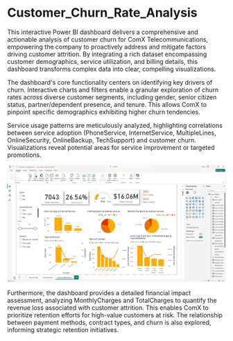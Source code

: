 # Customer_Churn_Rate_Analysis
This interactive Power BI dashboard delivers a comprehensive and actionable analysis of customer churn for ComX Telecommunications, empowering the company to proactively address and mitigate factors driving customer attrition. By integrating a rich dataset encompassing customer demographics, service utilization, and billing details, this dashboard transforms complex data into clear, compelling visualizations.

The dashboard's core functionality centers on identifying key drivers of churn. Interactive charts and filters enable a granular exploration of churn rates across diverse customer segments, including gender, senior citizen status, partner/dependent presence, and tenure. This allows ComX to pinpoint specific demographics exhibiting higher churn tendencies.

Service usage patterns are meticulously analyzed, highlighting correlations between service adoption (PhoneService, InternetService, MultipleLines, OnlineSecurity, OnlineBackup, TechSupport) and customer churn. Visualizations reveal potential areas for service improvement or targeted promotions.

![Image Alt](https://github.com/eziukwuinnocent/Customer_Churn_Rate_Analysis/blob/232e8f8a29156011e8c7b86c57d498b41d577bff/Churn_Analysis%20_DAshboard.jpg)

Furthermore, the dashboard provides a detailed financial impact assessment, analyzing MonthlyCharges and TotalCharges to quantify the revenue loss associated with customer attrition. This enables ComX to prioritize retention efforts for high-value customers at risk. The relationship between payment methods, contract types, and churn is also explored, informing strategic retention initiatives.

